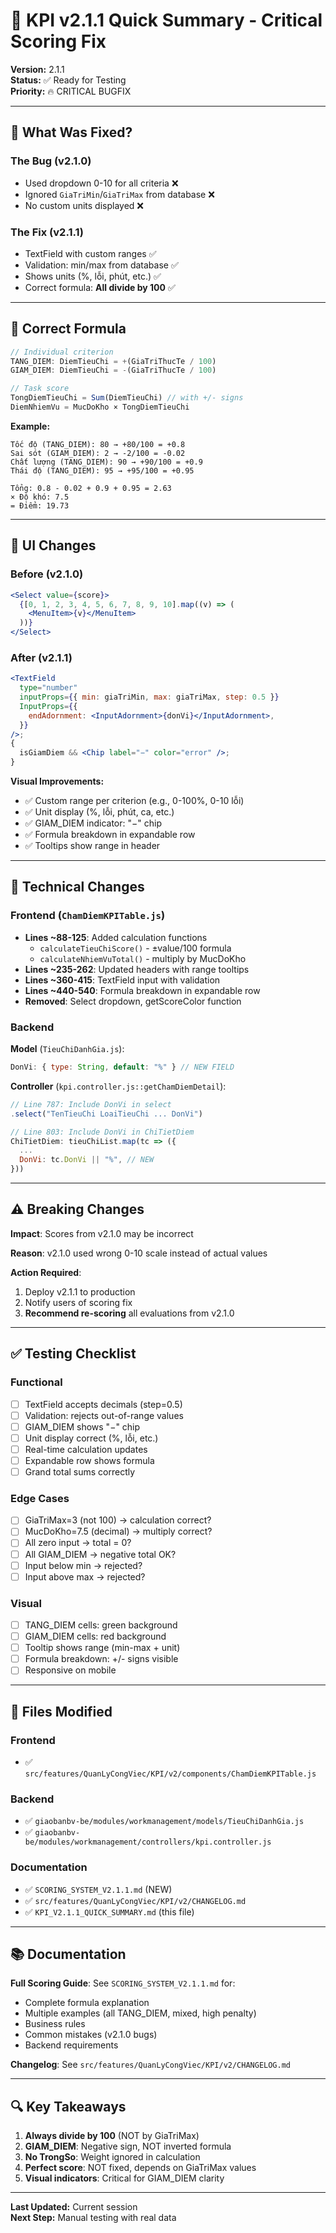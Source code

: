 # 🎯 KPI v2.1.1 Quick Summary - Critical Scoring Fix

**Version:** 2.1.1  
**Status:** ✅ Ready for Testing  
**Priority:** 🔥 CRITICAL BUGFIX

---

## 🚨 What Was Fixed?

### The Bug (v2.1.0)

- Used dropdown 0-10 for all criteria ❌
- Ignored `GiaTriMin`/`GiaTriMax` from database ❌
- No custom units displayed ❌

### The Fix (v2.1.1)

- TextField with custom ranges ✅
- Validation: min/max from database ✅
- Shows units (%, lỗi, phút, etc.) ✅
- Correct formula: **All divide by 100** ✅

---

## 📐 Correct Formula

```javascript
// Individual criterion
TANG_DIEM: DiemTieuChi = +(GiaTriThucTe / 100)
GIAM_DIEM: DiemTieuChi = -(GiaTriThucTe / 100)

// Task score
TongDiemTieuChi = Sum(DiemTieuChi) // with +/- signs
DiemNhiemVu = MucDoKho × TongDiemTieuChi
```

**Example:**

```
Tốc độ (TANG_DIEM): 80 → +80/100 = +0.8
Sai sót (GIAM_DIEM): 2 → -2/100 = -0.02
Chất lượng (TANG_DIEM): 90 → +90/100 = +0.9
Thái độ (TANG_DIEM): 95 → +95/100 = +0.95

Tổng: 0.8 - 0.02 + 0.9 + 0.95 = 2.63
× Độ khó: 7.5
= Điểm: 19.73
```

---

## 🎨 UI Changes

### Before (v2.1.0)

```jsx
<Select value={score}>
  {[0, 1, 2, 3, 4, 5, 6, 7, 8, 9, 10].map((v) => (
    <MenuItem>{v}</MenuItem>
  ))}
</Select>
```

### After (v2.1.1)

```jsx
<TextField
  type="number"
  inputProps={{ min: giaTriMin, max: giaTriMax, step: 0.5 }}
  InputProps={{
    endAdornment: <InputAdornment>{donVi}</InputAdornment>,
  }}
/>;
{
  isGiamDiem && <Chip label="−" color="error" />;
}
```

**Visual Improvements:**

- ✅ Custom range per criterion (e.g., 0-100%, 0-10 lỗi)
- ✅ Unit display (%, lỗi, phút, ca, etc.)
- ✅ GIAM_DIEM indicator: "−" chip
- ✅ Formula breakdown in expandable row
- ✅ Tooltips show range in header

---

## 🔧 Technical Changes

### Frontend (`ChamDiemKPITable.js`)

- **Lines ~88-125**: Added calculation functions
  - `calculateTieuChiScore()` - ±value/100 formula
  - `calculateNhiemVuTotal()` - multiply by MucDoKho
- **Lines ~235-262**: Updated headers with range tooltips
- **Lines ~360-415**: TextField input with validation
- **Lines ~440-540**: Formula breakdown in expandable row
- **Removed**: Select dropdown, getScoreColor function

### Backend

**Model** (`TieuChiDanhGia.js`):

```javascript
DonVi: { type: String, default: "%" } // NEW FIELD
```

**Controller** (`kpi.controller.js::getChamDiemDetail`):

```javascript
// Line 787: Include DonVi in select
.select("TenTieuChi LoaiTieuChi ... DonVi")

// Line 803: Include DonVi in ChiTietDiem
ChiTietDiem: tieuChiList.map(tc => ({
  ...
  DonVi: tc.DonVi || "%", // NEW
}))
```

---

## ⚠️ Breaking Changes

**Impact**: Scores from v2.1.0 may be incorrect

**Reason**: v2.1.0 used wrong 0-10 scale instead of actual values

**Action Required**:

1. Deploy v2.1.1 to production
2. Notify users of scoring fix
3. **Recommend re-scoring** all evaluations from v2.1.0

---

## ✅ Testing Checklist

### Functional

- [ ] TextField accepts decimals (step=0.5)
- [ ] Validation: rejects out-of-range values
- [ ] GIAM_DIEM shows "−" chip
- [ ] Unit display correct (%, lỗi, etc.)
- [ ] Real-time calculation updates
- [ ] Expandable row shows formula
- [ ] Grand total sums correctly

### Edge Cases

- [ ] GiaTriMax=3 (not 100) → calculation correct?
- [ ] MucDoKho=7.5 (decimal) → multiply correct?
- [ ] All zero input → total = 0?
- [ ] All GIAM_DIEM → negative total OK?
- [ ] Input below min → rejected?
- [ ] Input above max → rejected?

### Visual

- [ ] TANG_DIEM cells: green background
- [ ] GIAM_DIEM cells: red background
- [ ] Tooltip shows range (min-max + unit)
- [ ] Formula breakdown: +/- signs visible
- [ ] Responsive on mobile

---

## 📂 Files Modified

### Frontend

- ✅ `src/features/QuanLyCongViec/KPI/v2/components/ChamDiemKPITable.js`

### Backend

- ✅ `giaobanbv-be/modules/workmanagement/models/TieuChiDanhGia.js`
- ✅ `giaobanbv-be/modules/workmanagement/controllers/kpi.controller.js`

### Documentation

- ✅ `SCORING_SYSTEM_V2.1.1.md` (NEW)
- ✅ `src/features/QuanLyCongViec/KPI/v2/CHANGELOG.md`
- ✅ `KPI_V2.1.1_QUICK_SUMMARY.md` (this file)

---

## 📚 Documentation

**Full Scoring Guide**: See `SCORING_SYSTEM_V2.1.1.md` for:

- Complete formula explanation
- Multiple examples (all TANG_DIEM, mixed, high penalty)
- Business rules
- Common mistakes (v2.1.0 bugs)
- Backend requirements

**Changelog**: See `src/features/QuanLyCongViec/KPI/v2/CHANGELOG.md`

---

## 🔍 Key Takeaways

1. **Always divide by 100** (NOT by GiaTriMax)
2. **GIAM_DIEM**: Negative sign, NOT inverted formula
3. **No TrongSo**: Weight ignored in calculation
4. **Perfect score**: NOT fixed, depends on GiaTriMax values
5. **Visual indicators**: Critical for GIAM_DIEM clarity

---

**Last Updated:** Current session  
**Next Step:** Manual testing with real data

